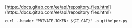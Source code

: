 [https://docs.gitlab.com/ee/api/repository_files.html](https://docs.gitlab.com/ee/api/repository_files.html)

```
curl --header "PRIVATE-TOKEN: ${CI_GAT}" -o githelper.py 
```
